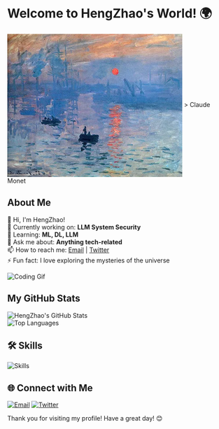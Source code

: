 # Welcome to HengZhao's World! 🌍

<img src="./Impression-Sunrise.jpg" alt="Welcome Banner" align=center />
> Claude Monet

## About Me

👋 Hi, I'm HengZhao!  
🔭 Currently working on: **LLM System Security**  
🌱 Learning: **ML, DL, LLM**  
💬 Ask me about: **Anything tech-related**  
📫 How to reach me: [Email](mailto:hengzhao2002@gmail.com) | [Twitter](https://twitter.com/Enl_Zhao)  
⚡ Fun fact: I love exploring the mysteries of the universe 

![Coding Gif](https://media.giphy.com/media/13HgwGsXF0aiGY/giphy.gif)

## My GitHub Stats

![HengZhao's GitHub Stats](https://github-readme-stats.vercel.app/api?username=EnlZhao&show_icons=true&theme=radical)  
![Top Languages](https://github-readme-stats.vercel.app/api/top-langs/?username=EnlZhao&layout=compact&theme=radical)

<!--
## 🚀 Projects

### Featured Projects
- [Project 1](https://github.com/EnlZhao/project1) - 🌟 A fantastic project that does amazing things.
- [Project 2](https://github.com/EnlZhao/project2) - 🚀 Another awesome project that solves big problems.

### Open Source Contributions
- [Contribution 1](https://github.com/org/repo/pull/1) - 🛠️ Description of the contribution.
- [Contribution 2](https://github.com/org/repo/pull/2) - ✨ Description of the contribution.

-->

## 🛠️ Skills

![Skills](https://skillicons.dev/icons?i=python,pytorch,c,cpp,cmake,html,docker,linux,anaconda,bash,git)

## 🌐 Connect with Me

[![Email](https://img.shields.io/badge/Email-D14836?style=for-the-badge&logo=gmail&logoColor=white)](mailto:hengzhao2002@gmail.com)  [![Twitter](https://img.shields.io/badge/Twitter-1DA1F2?style=for-the-badge&logo=twitter&logoColor=white)](https://twitter.com/Enl_Zhao)  

Thank you for visiting my profile! Have a great day! 😊
